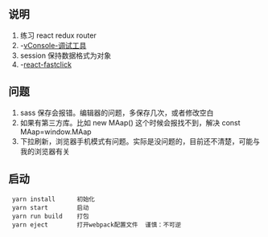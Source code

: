 ## 说明
 1. 练习 react redux router
 2.  -[vConsole-调试工具](https://github.com/Tencent/vConsole/blob/dev/README_CN.md)
 3.  session 保持数据格式为对象
 4.  -[react-fastclick](https://github.com/JakeSidSmith/react-fastclick)
## 问题
 1. sass 保存会报错。编辑器的问题，多保存几次，或者修改空白
 2. 如果有第三方库。比如 new MAap() 这个时候会报找不到，解决 const MAap=window.MAap 
 3. 下拉刷新，浏览器手机模式有问题。实际是没问题的，目前还不清楚，可能与我的浏览器有关
## 启动
 ```
  yarn install      初始化
  yarn start        启动
  yarn run build    打包
  yarn eject        打开webpack配置文件  谨慎：不可逆
 ```

